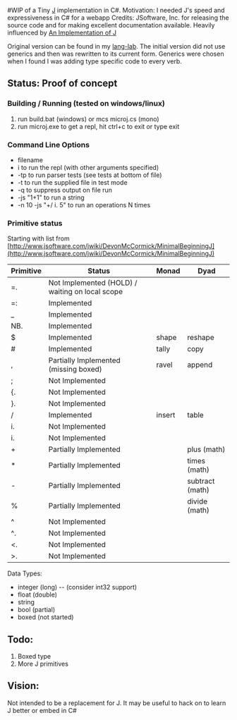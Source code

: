 #WIP of a Tiny [J](http://www.jsoftware.com/) implementation in C#.
Motivation: I needed J's speed and expressiveness in C# for a webapp
Credits: JSoftware, Inc. for releasing the source code and for making excellent documentation available. Heavily influenced by [An Implementation of J](http://www.jsoftware.com/books/pdf/aioj.pdf)

Original version can be found in my [lang-lab](https://github.com/joebo/lang-lab/blob/master/csharp/jsharp/jsharp.cs). The initial version did not use generics and then was rewritten to its current form. Generics were chosen when I found I was adding type specific code to every verb.


## Status: Proof of concept

### Building / Running (tested on windows/linux)
1. run build.bat (windows) or mcs microj.cs (mono)
2. run microj.exe to get a repl, hit ctrl+c to exit or type exit

### Command Line Options
- filename 
- i to run the repl (with other arguments specified)
- -tp to run parser tests (see tests at bottom of file)
- -t to run the supplied file in test mode
- -q to suppress output on file run
- -js "1+1" to run a string
- -n 10 -js "+/ i. 5" to run an operations N times

### Primitive status

Starting with list from
[http://www.jsoftware.com/jwiki/DevonMcCormick/MinimalBeginningJ](http://www.jsoftware.com/jwiki/DevonMcCormick/MinimalBeginningJ)

| Primitive | Status                                          | Monad  | Dyad            |
|-----------|-------------------------------------------------|--------|-----------------|
| =.      | Not Implemented (HOLD) / waiting on local scope |        |                 |
| =:      | Implemented                                     |        |                 |
| _       | Implemented                                     |        |                 |
| NB.       | Implemented                                     |        |                 |
| $         | Implemented                                     | shape  | reshape         |
| #         | Implemented                                     | tally  | copy            |
| ,         | Partially Implemented (missing boxed)           | ravel  | append          |
| ;         | Not Implemented                                 |        |                 |
| {.        | Not Implemented                                 |        |                 |
| }.        | Not Implemented                                 |        |                 |
| /         | Implemented                                     | insert | table           |
| i.        | Not Implemented                                 |        |                 |
| i.        | Not Implemented                                 |        |                 |
| +         | Partially Implemented                           |        | plus (math)     |
| *         | Partially Implemented                           |        | times (math)    |
| -         | Partially Implemented                           |        | subtract (math) |
| %         | Partially Implemented                           |        | divide (math)   |
| ^         | Not Implemented                                 |        |                 |
| ^.        | Not Implemented                                 |        |                 |
| <.        | Not Implemented                                 |        |                 |
| >.        | Not Implemented                                 |        |                 |

Data Types:
- integer (long) -- (consider int32 support)
- float (double)
- string
- bool (partial)
- boxed (not started)

## Todo:
1. Boxed type
1. More J primitives

## Vision:
Not intended to be a replacement for J. It may be useful to hack on to learn J better or embed in C#
